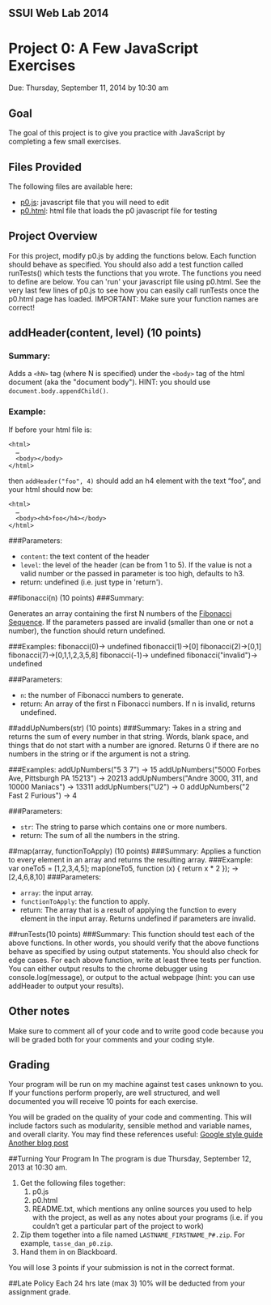 <link href="../stylesheets/GitHub2.css" rel="stylesheet"></link>

## SSUI Web Lab 2014
# Project 0: A Few JavaScript Exercises
Due: Thursday, September 11, 2014 by 10:30 am

## Goal
The goal of this project is to give you practice with JavaScript by completing a few small exercises.

## Files Provided
The following files are available here:

- [p0.js](p0.js): javascript file that you will need to edit
- [p0.html](p0.html): html file that loads the p0 javascript file for testing 

## Project Overview
For this project, modify p0.js by adding the functions below. Each function should behave as specified. You should also add a test function called runTests() which tests the functions that you wrote. The functions you need to define are below. You can 'run' your javascript file using p0.html. See the very last few lines of p0.js to see how you can easily call runTests once the p0.html page has loaded. IMPORTANT: Make sure your function names are correct!

## addHeader(content, level) (10 points)
### Summary:
Adds a `<hN>` tag (where N is specified)  under the `<body>` tag of the html document (aka the "document body"). HINT: you should use `document.body.appendChild()`.

### Example: 
If before your html file is:

    <html>
      …
	  <body></body>
    </html>

then `addHeader("foo", 4)` should add an h4 element with the text “foo”, and your html should now be:

    <html>
      …
	  <body><h4>foo</h4></body>
    </html>


###Parameters:
- `content`: the text content of the header
- `level`: the level of the header (can be from 1 to 5). If the value is not a valid number or the passed in parameter is too high, defaults to h3.
- return: undefined (i.e. just type in 'return').

##fibonacci(n)  (10 points)
###Summary:

Generates an array containing the first N numbers of the [Fibonacci Sequence](http://en.wikipedia.org/wiki/Fibonacci_sequence). If the parameters passed are invalid (smaller than one or not a number), the function should return undefined.

###Examples:
    fibonacci(0)-> undefined
    fibonacci(1)->[0]
    fibonacci(2)->[0,1]
    fibonacci(7)->[0,1,1,2,3,5,8]
    fibonacci(-1)-> undefined
    fibonacci("invalid")-> undefined

###Parameters: 
- `n`: the number of Fibonacci numbers to generate.
- return: An array of the first n Fibonacci numbers. If n is invalid, returns undefined.

##addUpNumbers(str)  (10 points)
###Summary:
Takes in a string and returns the sum of every number in that string. Words, blank space, and things that do not start with a number are ignored. Returns 0 if there are no numbers in the string or if the argument is not a string.

###Examples: 
    addUpNumbers("5 3 7") -> 15
    addUpNumbers("5000 Forbes Ave, Pittsburgh PA 15213") -> 20213
    addUpNumbers("Andre 3000, 311, and 10000 Maniacs") -> 13311
    addUpNumbers("U2") -> 0
    addUpNumbers("2 Fast 2 Furious") -> 4

###Parameters: 
- `str`: The string to parse which contains one or more numbers. 
- return: The sum of all the numbers in the string.

##map(array, functionToApply) (10 points)
###Summary:
Applies a function to every element in an array and returns the resulting array.
###Example: 
    var oneTo5 = [1,2,3,4,5];
    map(oneTo5, function (x) { return x * 2 }); -> [2,4,6,8,10]
###Parameters: 
- `array`: the input array. 
- `functionToApply`: the function to apply. 
- return: The array that is a result of applying the function to every element in the input array. Returns undefined if parameters are invalid.

##runTests(10 points)
###Summary:
This function should test each of the above functions. In other words, you should verify that the above functions behave as specified by using output statements. You should also check for edge cases. For each above function, write at least three tests per function. You can either output results to the chrome debugger using console.log(message), or output to the actual webpage (hint: you can use addHeader to output your results).

## Other notes

Make sure to comment all of your code and to write good code because you will be graded both for your comments and your coding style.

## Grading
Your program will be run on my machine against test cases unknown to you. If your functions perform properly, are well structured, and well documented you will receive 10 points for each exercise. 

You will be graded on the quality of your code and commenting. This will include factors such as modularity, sensible method and variable names, and overall clarity. You may find these references useful: 
[Google style guide](http://google-styleguide.googlecode.com/svn/trunk/javascriptguide.xml)
[Another blog post](http://particletree.com/features/successful-strategies-for-commenting-code)

##Turning Your Program In
The program is due Thursday, September 12, 2013 at 10:30 am.

1. Get the following files together:
    1. p0.js
    2. p0.html
    3. README.txt, which mentions any online sources you used to help with the project, as well as any notes about your programs (i.e. if you couldn’t get a particular part of the project to work)
2. Zip them together into a file named `LASTNAME_FIRSTNAME_P#.zip`. For example, `tasse_dan_p0.zip`.
3. Hand them in on Blackboard.

You will lose 3 points if your submission is not in the correct format.

##Late Policy
Each 24 hrs late (max 3) 10% will be deducted from your assignment grade.
